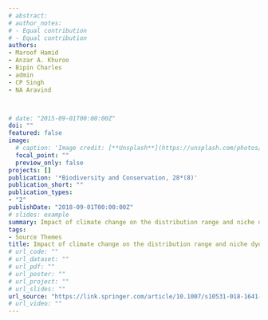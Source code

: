 ```yaml
---
# abstract: 
# author_notes:
# - Equal contribution
# - Equal contribution
authors:
- Maroof Hamid
- Anzar A. Khuroo
- Bipin Charles
- admin
- CP Singh
- NA Aravind



# date: "2015-09-01T00:00:00Z"
doi: ""
featured: false
image:
  # caption: 'Image credit: [**Unsplash**](https://unsplash.com/photos/jdD8gXaTZsc)'
  focal_point: ""
  preview_only: false
projects: []
publication: '*Biodiversity and Conservation, 28*(8)'
publication_short: ""
publication_types:
- "2"
publishDate: "2018-09-01T00:00:00Z"
# slides: example
summary: Impact of climate change on the distribution range and niche dynamics of Himalayan birch, a typical treeline species in Himalayas.
tags:
- Source Themes
title: Impact of climate change on the distribution range and niche dynamics of Himalayan birch, a typical treeline species in Himalayas
# url_code: ""
# url_dataset: ""
# url_pdf: ""
# url_poster: ""
# url_project: ""
# url_slides: ""
url_source: "https://link.springer.com/article/10.1007/s10531-018-1641-8"
# url_video: ""
---
```



